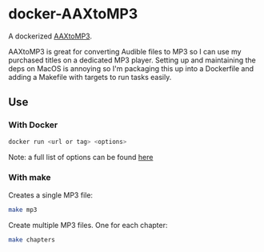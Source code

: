 # docker-AAXtoMP3

A dockerized [AAXtoMP3](https://github.com/KrumpetPirate/AAXtoMP3).

AAXtoMP3 is great for converting Audible files to MP3 so I can use my
purchased titles on a dedicated MP3 player. Setting up and maintaining the deps on MacOS is annoying so I'm packaging this up into a Dockerfile and adding a Makefile with targets to run tasks easily.

## Use

### With Docker

```sh
docker run <url or tag> <options>
```

Note: a full list of options can be found [here](https://github.com/KrumpetPirate/AAXtoMP3/blob/master/README.md#options-for-aaxtomp3)

### With make

Creates a single MP3 file:

```sh
make mp3
```

Create multiple MP3 files. One for each chapter:

```sh
make chapters
```
